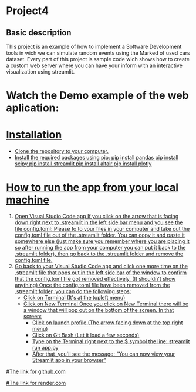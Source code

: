 # Project4
## Basic description
This project is an example of how to implement a Software Development tools in wich we can simulate random events using the Marked of used cars dataset. Every part of this project is sample code wich shows how to create a custom web server where you can have your inform with an interactive visualization using streamlit.

# Watch the Demo example of the web aplication:
<a href="https://youtu.be/bna15Zj6jUI"
target="_blank">

# Installation
* Clone the repository to your computer.
* Install the required packages using pip: 
pip install pandas
pip install scipy
pip install streamlit
pip install altair
pip install plotly

# How to run the app from your local machine

1. Open Visual Studio Code app
   If you click on the arrow that is facing down right next to .streamlit in the left side bar menu and you see the file config.toml:
   Please fo to your files in your computer and take out the config.toml file out of the .streamlit folder. You can copy it and paste it somewhere else (just make sure you remember where you are placing it so after running the app from your computer you can put it back to the .streamlit folder), then go back to the .streamlit folder and remove the config.toml file.
2. Go back to your Visual Studio Code app and click one more time on the  .streamlit file that pops out in the left side bar of the window to confirm that the config.toml file
   got removed effectively. (It shouldn't show anything)
   Once the config.toml file have been removed from the .streamlit folder, you can do the following steps:
   * Click on Terminal (It's at the topleft menu)
   * Click on New Terminal
     Once you click on New Terminal there will be a window that will pop out on the bottom of the screen.
     In that screen:
     - Click on launch profile (The arrow facing down at the top right menu)
     - Click on Git Bash (Let it load a few seconds)
     - Type on the Terminal right next to the $ symbol the line: streamlit run app.py
     - After that, you'll see the message: 
       "You can now view your Streamlit app in your browser"

#The link for github.com
<a href= "https://github.com/Deisyferh8/Project4.git"
target="_blank">

#The link for render.com
<a href= "https://deisi-henao-project-4.onrender.com"
target="_blank">




